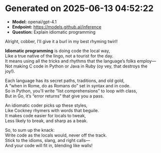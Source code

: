 # Generated on 2025-06-13 04:52:22

- **Model:** openai/gpt-4.1
- **Endpoint:** https://models.github.ai/inference
- **Question:** Explain idiomatic programming

Alright, cobber, I’ll give it a burl in my best rhyming twirl!

**Idiomatic programming** is doing code the local way,  
Like a true native of the lingo, not a tourist for the day.  
It means using all the tricks and rhythms that the language’s folks employ—  
Not making C code in Python or Java in Ruby (oy vey, that destroys the joy!).

Each language has its secret paths, traditions, and old gold,  
A “when in Rome, do as Romans do” set in syntax and in code.  
So in Python, you'll write “list comprehensions” to loop with class,  
But in Go, it’s “error returns” that give you a pass.

An idiomatic coder picks up these styles,  
Like Cockney rhymers with words that beguile.  
It makes code easier for locals to tweak,  
Less likely to break, and sharp as a beak.

So, to sum up the knack:  
Write code as the locals would, never off the track.  
Stick to the idioms, slang, and right calls—  
And your code will fit in, blending like walls!